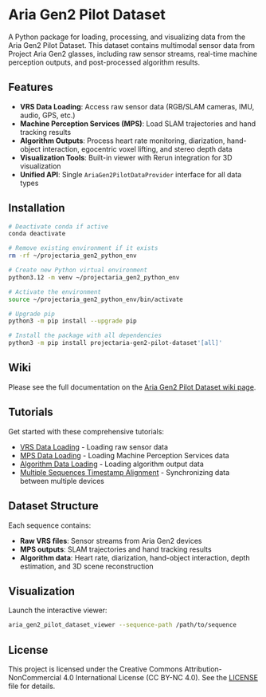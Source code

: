 # Aria Gen2 Pilot Dataset

A Python package for loading, processing, and visualizing data from the Aria Gen2 Pilot Dataset. This dataset contains multimodal sensor data from Project Aria Gen2 glasses, including raw sensor streams, real-time machine perception outputs, and post-processed algorithm results.

## Features

- **VRS Data Loading**: Access raw sensor data (RGB/SLAM cameras, IMU, audio, GPS, etc.)
- **Machine Perception Services (MPS)**: Load SLAM trajectories and hand tracking results
- **Algorithm Outputs**: Process heart rate monitoring, diarization, hand-object interaction, egocentric voxel lifting, and stereo depth data
- **Visualization Tools**: Built-in viewer with Rerun integration for 3D visualization
- **Unified API**: Single `AriaGen2PilotDataProvider` interface for all data types

## Installation

```bash
# Deactivate conda if active
conda deactivate

# Remove existing environment if it exists
rm -rf ~/projectaria_gen2_python_env

# Create new Python virtual environment
python3.12 -m venv ~/projectaria_gen2_python_env

# Activate the environment
source ~/projectaria_gen2_python_env/bin/activate

# Upgrade pip
python3 -m pip install --upgrade pip

# Install the package with all dependencies
python3 -m pip install projectaria-gen2-pilot-dataset'[all]'
```
## Wiki

Please see the full documentation on the [Aria Gen2 Pilot Dataset wiki page](https://facebookresearch.github.io/projectaria_tools/gen2/research-tools/dataset/pilot/content).

## Tutorials

Get started with these comprehensive tutorials:
- [VRS Data Loading](examples/tutorial_1_vrs_data_loading.ipynb) - Loading raw sensor data
- [MPS Data Loading](examples/tutorial_2_mps_data_loading.ipynb) - Loading Machine Perception Services data
- [Algorithm Data Loading](examples/tutorial_3_algorithm_data_loading.ipynb) - Loading algorithm output data
- [Multiple Sequences Timestamp Alignment](examples/tutorial_4_multi_sequences_timestamp_alignment.ipynb) - Synchronizing data between multiple devices

## Dataset Structure

Each sequence contains:
- **Raw VRS files**: Sensor streams from Aria Gen2 devices
- **MPS outputs**: SLAM trajectories and hand tracking results
- **Algorithm data**: Heart rate, diarization, hand-object interaction, depth estimation, and 3D scene reconstruction

## Visualization

Launch the interactive viewer:
```bash
aria_gen2_pilot_dataset_viewer --sequence-path /path/to/sequence
```

## License

This project is licensed under the Creative Commons Attribution-NonCommercial 4.0 International License (CC BY-NC 4.0). See the [LICENSE](LICENSE) file for details.
